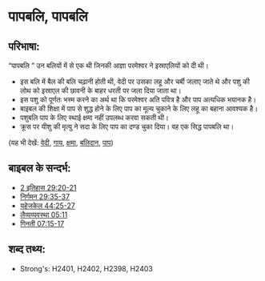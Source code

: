 # पापबलि, पापबलि #

## परिभाषा: ##

“पापबलि ” उन बलियों में से एक थी जिनकी आज्ञा परमेश्वर ने इस्राएलियों को दी थी।

* इस बलि में बैल की बलि चढ़ानी होती थी, वेदी पर उसका लहू और चर्बी जलाए जाते थे और पशु की लोथ को इस्राएल की छावनी के बाहर धरती पर जला दिया जाता था।
* इस पशु को पूर्णतः भस्म करने का अर्थ था कि परमेश्वर अति पवित्र है और पाप अत्यधिक भयानक है।
* बाइबल की शिक्षा में पाप से शुद्ध होने के लिए पाप का मूल्य चुकाने के लिए लहू का बहाना आवश्यक है।
* पशुबलि पाप के लिए स्थाई क्षमा नहीं उपलब्ध करवा सकती थी।
* क्रूस पर यीशु की मृत्यु ने सदा के लिए पाप का दण्ड चुका दिया। वह एक सिद्ध पापबलि  था।

(यह भी देखें: [वेदी](../kt/altar.md), [गाय](../other/cow.md), [क्षमा](../kt/forgive.md), [बलिदान](../other/sacrifice.md), [पाप](../kt/sin.md))

## बाइबल के सन्दर्भ: ##

* [2 इतिहास 29:20-21](rc://hi/tn/help/2ch/29/20)
* [निर्गमन 29:35-37](rc://hi/tn/help/exo/29/35)
* [यहेजकेल 44:25-27](rc://hi/tn/help/ezk/44/25)
* [लैव्यव्यवस्था 05:11](rc://hi/tn/help/lev/05/11)
* [गिनती 07:15-17](rc://hi/tn/help/num/07/15)

## शब्द तथ्य: ##

* Strong's: H2401, H2402, H2398, H2403
